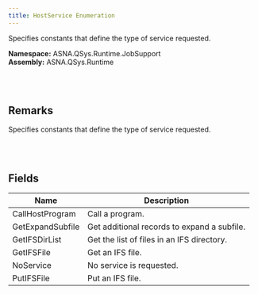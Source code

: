 ```yaml
---
title: HostService Enumeration
---
```


Specifies constants that define the type of service requested.

**Namespace:** ASNA.QSys.Runtime.JobSupport <br/>
**Assembly:** ASNA.QSys.Runtime

<br>
<br>

## Remarks

Specifies constants that define the type of service requested.

[//]: # ($$TODO: Complete the Remarks section.)

<br>
<br>

## Fields

| Name | Description
| --- | --- 
| CallHostProgram | Call a program.
| GetExpandSubfile | Get additional records to expand a subfile.
| GetIFSDirList | Get the list of files in an IFS directory.
| GetIFSFile | Get an IFS file.
| NoService | No service is requested.
| PutIFSFile | Put an IFS file.

<br>
<br>

